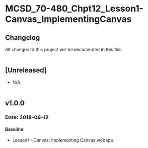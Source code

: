 # MCSD_70-480_Chpt12_Lesson1-Canvas_ImplementingCanvas

## Changelog
All  changes to this project will be documented in this file.
<br/><br/>

## [Unreleased]
* N/A
<br/><br/>

## v1.0.0
### Date: 2018-06-12
#### Baseline
* Lesson1 - Canvas: Implementing Canvas webapp.
<br/><br/>
